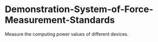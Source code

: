 # Demonstration-System-of-Force-Measurement-Standards
Measure the computing power values of different devices.
